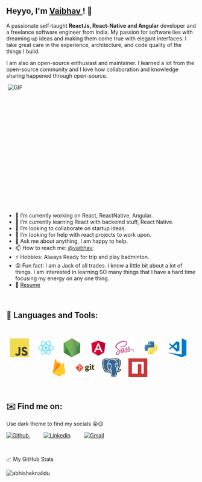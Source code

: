 ## Heyyo, I'm <a href="https://unicifer.netlify.app/" target="_blank">Vaibhav </a>! 👋

A passionate self-taught **ReactJs, React-Native and Angular** developer and a freelance software engineer from India. My passion for software lies with dreaming up ideas and making them come true with elegant interfaces. I take great care in the experience, architecture, and code quality of the things I build.

I am also an open-source enthusiast and maintainer. I learned a lot from the open-source community and I love how collaboration and knowledge sharing happened through open-source.

  <img align="right" alt="GIF" src="https://github.com/abhisheknaiidu/abhisheknaiidu/blob/master/code.gif?raw=true" width="500" height="340" />
  
- 🔭 I’m currently working on React, ReactNative, Angular.
- 🌱 I’m currently learning React with backemd stuff, React Native.
- 👯 I’m looking to collaborate on startup ideas.
- 🤔 I’m looking for help with react projects to work upon.
- 💬 Ask me about anything, I am happy to help.
- 📫 How to reach me: [@vaibhav](https://www.linkedin.com/in/vaibhavcse/);
- ⚡ Hobbies: Always Ready for trip and play badminton.
- 😝 Fun fact: I am a Jack of all trades. I know a little bit about a lot of things. I am interested in learning SO many things that I have a hard time focusing my energy on any one thing.
- 📝 [Resume](https://drive.google.com/file/d/1nTp_0VGM64CRYUfoA1xVVgZCtIo9jIPv/view)

<br/>

## 🚀 Languages and Tools:

<br/>
<p align="center">
<img height="50" src="https://raw.githubusercontent.com/github/explore/80688e429a7d4ef2fca1e82350fe8e3517d3494d/topics/javascript/javascript.png">&nbsp;&nbsp;&nbsp;&nbsp;
<img height="50" src="https://raw.githubusercontent.com/github/explore/80688e429a7d4ef2fca1e82350fe8e3517d3494d/topics/react/react.png">&nbsp;&nbsp;&nbsp;&nbsp;
<img height="50" src="https://raw.githubusercontent.com/github/explore/80688e429a7d4ef2fca1e82350fe8e3517d3494d/topics/nodejs/nodejs.png">&nbsp;&nbsp;&nbsp;&nbsp;
<img height="50" src="https://raw.githubusercontent.com/github/explore/80688e429a7d4ef2fca1e82350fe8e3517d3494d/topics/angular/angular.png">&nbsp;&nbsp;&nbsp;&nbsp;
<img height="50" src="https://raw.githubusercontent.com/github/explore/80688e429a7d4ef2fca1e82350fe8e3517d3494d/topics/sass/sass.png">&nbsp;&nbsp;&nbsp;&nbsp;
<img height="50" src="https://raw.githubusercontent.com/github/explore/80688e429a7d4ef2fca1e82350fe8e3517d3494d/topics/python/python.png">&nbsp;&nbsp;&nbsp;&nbsp;
<img height="50" src="https://raw.githubusercontent.com/github/explore/80688e429a7d4ef2fca1e82350fe8e3517d3494d/topics/visual-studio-code/visual-studio-code.png">&nbsp;&nbsp;&nbsp;&nbsp;
<img height="50" src="https://raw.githubusercontent.com/github/explore/80688e429a7d4ef2fca1e82350fe8e3517d3494d/topics/firebase/firebase.png">&nbsp;&nbsp;&nbsp;&nbsp;
<img height="50" src="https://raw.githubusercontent.com/github/explore/80688e429a7d4ef2fca1e82350fe8e3517d3494d/topics/git/git.png">&nbsp;&nbsp;&nbsp;&nbsp;
<img height="50" src="https://raw.githubusercontent.com/github/explore/80688e429a7d4ef2fca1e82350fe8e3517d3494d/topics/postgresql/postgresql.png">&nbsp;&nbsp;&nbsp;&nbsp;
<img height="50" src="https://raw.githubusercontent.com/github/explore/80688e429a7d4ef2fca1e82350fe8e3517d3494d/topics/npm/npm.png">&nbsp;&nbsp;&nbsp;&nbsp;
</p>

<br/>

## ✉️ Find me on:

Use dark theme to find my socials 😝😉
<br/>

<p>
 <a href="https://github.com/vaibhavmittal1998" target="_blank" rel="noopener noreferrer"> <img src="https://www.iconsdb.com/icons/preview/white/github-6-xxl.png" alt="Github" height="60"> </a>&nbsp;&nbsp;&nbsp;&nbsp;&nbsp;&nbsp;&nbsp;&nbsp;
 <a href="https://www.linkedin.com/in/vaibhavcse/" target="_blank" rel="noopener noreferrer"> <img src="https://www.iconsdb.com/icons/preview/white/linkedin-3-xxl.png" alt="Linkedin" height="60"></a>&nbsp;&nbsp;&nbsp;&nbsp;&nbsp;&nbsp;&nbsp;&nbsp;
 <a href="mailto:vaibhav.mittal1998@gmail.com"> <img src="https://www.iconsdb.com/icons/preview/white/message-xxl.png" alt="Gmail" height="60"></a>
</p>

<br/>

📈 My GitHub Stats
<br/>

<p> <img src="https://github-readme-stats.vercel.app/api?username=vaibhavmittal1998&show_icons=true&theme=gotham" alt="abhisheknaiidu" />
